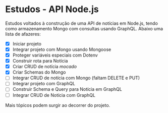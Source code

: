 # Estudos - API Node.js

Estudos voltados à construção de uma API de notícias em Node.js, tendo como armazenamento Mongo com consultas usando GraphQL. Abaixo uma lista de afazeres:

- [x] Iniciar projeto
- [x] Integrar projeto com Mongo usando Mongoose
- [x] Proteger variáveis especiais com Dotenv
- [x] Construir rota para Notícia
- [x] Criar CRUD de notícia _mocado_
- [x] Criar Schemas do Mongo
- [ ] Integrar CRUD de notícia com Mongo (faltam DELETE e PUT)
- [ ] Integrar projeto com GraphQL
- [ ] Construir Schema e Query para Notícia em GraphQL
- [ ] Integrar CRUD de Notícia com GraphQL

Mais tópicos podem surgir ao decorrer do projeto.
